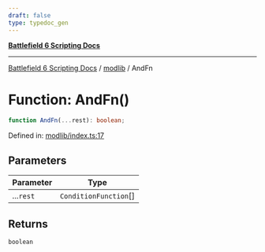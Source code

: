 ```yaml
---
draft: false
type: typedoc_gen
---
```


[**Battlefield 6 Scripting Docs**](../../_index.md)

***

[Battlefield 6 Scripting Docs](../../_index.md) / [modlib](../_index.md) / AndFn

# Function: AndFn()

```ts
function AndFn(...rest): boolean;
```

Defined in: [modlib/index.ts:17](https://github.com/battlefield-portal-community/portal-docs/blob/6d87e21c5922a3efb03c634dbe98e5fe6e797672/generators/santiago/modlib/index.ts#L17)

## Parameters

| Parameter | Type |
| ------ | ------ |
| ...`rest` | `ConditionFunction`[] |

## Returns

`boolean`
